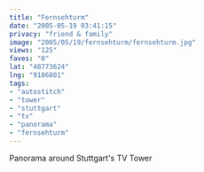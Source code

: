 ```yaml
---
title: "Fernsehturm"
date: "2005-05-19 03:41:15"
privacy: "friend & family"
image: "2005/05/19/fernsehturm/fernsehturm.jpg"
views: "125"
faves: "0"
lat: "48773624"
lng: "9186801"
tags:
- "autostitch"
- "tower"
- "stuttgart"
- "tv"
- "panorama"
- "fernsehturm"
---
```

Panorama around Stuttgart's TV Tower
